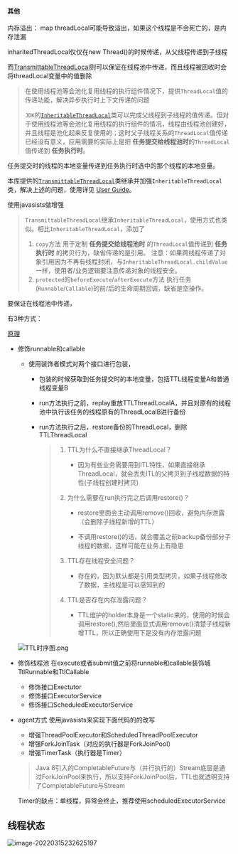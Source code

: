 #### 其他

内存溢出：
map
threadLocal可能导致溢出，如果这个线程是不会死亡的，是内存泄漏





inharitedThreadLocal仅仅在new Thread()的时候传递，从父线程传递到子线程

而[TransmittableThreadLocal](https://github.com/alibaba/transmittable-thread-local)则可以保证在线程池中传递，而且线程被回收时会将threadLocal变量中的值删除

> 在使用线程池等会池化复用线程的执行组件情况下，提供`ThreadLocal`值的传递功能，解决异步执行时上下文传递的问题
>
> `JDK`的[`InheritableThreadLocal`](https://docs.oracle.com/javase/10/docs/api/java/lang/InheritableThreadLocal.html)类可以完成父线程到子线程的值传递。但对于使用线程池等会池化复用线程的执行组件的情况，线程由线程池创建好，并且线程是池化起来反复使用的；这时父子线程关系的`ThreadLocal`值传递已经没有意义，应用需要的实际上是把 **任务提交给线程池时**的`ThreadLocal`值传递到 **任务执行时**。

任务提交时的线程的本地变量传递到任务执行时选中的那个线程的本地变量。

本库提供的[`TransmittableThreadLocal`](https://github.com/alibaba/transmittable-thread-local/blob/master/src/main/java/com/alibaba/ttl/TransmittableThreadLocal.java)类继承并加强`InheritableThreadLocal`类，解决上述的问题，使用详见 [User Guide](https://github.com/alibaba/transmittable-thread-local#-user-guide)。

使用javasists做增强

> `TransmittableThreadLocal`继承`InheritableThreadLocal`，使用方式也类似。相比`InheritableThreadLocal`，添加了
>
> 1. `copy`方法
>    用于定制 **任务提交给线程池时** 的`ThreadLocal`值传递到 **任务执行时** 的拷贝行为，缺省传递的是引用。
>    注意：如果跨线程传递了对象引用因为不再有线程封闭，与`InheritableThreadLocal.childValue`一样，使用者/业务逻辑要注意传递对象的线程安全。
> 2. `protected`的`beforeExecute`/`afterExecute`方法
>    执行任务(`Runnable`/`Callable`)的前/后的生命周期回调，缺省是空操作。

要保证在线程池中传递，

有3种方式：

[原理](https://juejin.cn/post/6998552093795549191)

* 修饰runnable和callable

  * 使用装饰者模式对两个接口进行包装，

    * 包装的时候获取到任务提交时的本地变量，包括TTL线程变量A和普通线程变量B

    * run方法执行之前，replay重放TTLThreadLocalA，并且对原有的线程池中执行该任务的线程原有的ThreadLocalB进行备份

    * run方法执行之后，restore备份的ThreadLocal，删除TTLThreadLocal

      > 1. TTL为什么不直接继承ThreadLocal？
      >    - 因为有些业务需要用到ITL特性，如果直接继承ThreadLocal，就会丢失ITL的父拷贝到子线程数据的特性(子线程创建时拷贝)
      >
      > 2. 为什么需要在run执行完之后调用restore()？
      >
      >    - restore里面会主动调用remove()回收，避免内存泄露（会删除子线程新增的TTL）
      >
      >    - 不调用restore()的话，就会覆盖之前backup备份部分子线程的数据，这样可能在业务上有隐患
      >
      > 3. TTL存在线程安全问题？
      >    - 存在的，因为默认都是引用类型拷贝，如果子线程修改了数据，主线程是可以感知到的
      >
      > 4. TTL是否存在内存泄露问题？
      >    - TTL维护的holder本身是一个static来的，使用的时候会调用restore(),然后里面显式调用remove()清楚子线程新增TTL，所以正确使用下是没有内存泄露问题

  ![TTL时序图.png](https://p9-juejin.byteimg.com/tos-cn-i-k3u1fbpfcp/c40940117b7b4360a4ec83fc677b341e~tplv-k3u1fbpfcp-zoom-in-crop-mark:1304:0:0:0.awebp)

* 修饰线程池  在execute或者submit值之前将runnable和callable装饰城TtlRunnable和TtlCallable

  * 修饰接口Exectutor
  * 修饰接口ExecutorService
  * 修饰接口ScheduledExecutorService

* agent方式  使用javasists来实现下面代码的的改写

  * 增强ThreadPoolExecutor和ScheduledThreadPoolExecutor
  * 增强ForkJoinTask（对应的执行器是ForkJoinPool）
  * 增强TimerTask（执行器是Timer）

  >  Java 8引入的CompletableFuture与（并行执行的）Stream底层是通过ForkJoinPool来执行，所以支持ForkJoinPool后，TTL也就透明支持了CompletableFuture与Stream

  Timer的缺点：单线程，异常会终止，推荐使用scheduledExecutorService







## 线程状态

![image-20220315232625197](C:\Users\Administrator\AppData\Roaming\Typora\typora-user-images\image-20220315232625197.png)